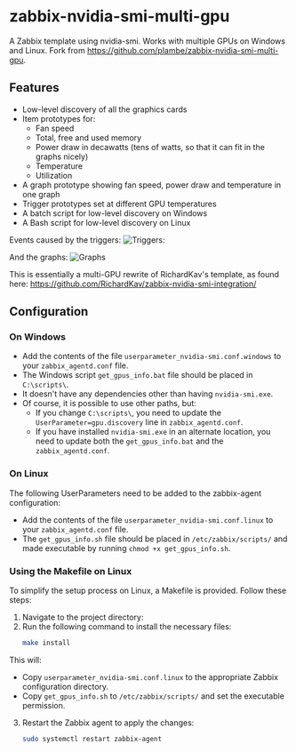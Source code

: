 # zabbix-nvidia-smi-multi-gpu
A Zabbix template using nvidia-smi. Works with multiple GPUs on Windows and Linux.
Fork from https://github.com/plambe/zabbix-nvidia-smi-multi-gpu.

## Features

- Low-level discovery of all the graphics cards
- Item prototypes for:
  - Fan speed
  - Total, free and used memory
  - Power draw in decawatts (tens of watts, so that it can fit in the graphs nicely)
  - Temperature
  - Utilization
- A graph prototype showing fan speed, power draw and temperature in one graph
- Trigger prototypes set at different GPU temperatures
- A batch script for low-level discovery on Windows
- A Bash script for low-level discovery on Linux

Events caused by the triggers:
![Triggers:](https://steemitimages.com/DQmNbgRSxa7LRbaaJszCdHbDEPM5wwCpKGUFJtibWEsBwTY/image.png)

And the graphs: 
![Graphs](https://steemitimages.com/DQmPSwfNoERQ13wrR8YeqdjSfDJpAiECXKSMzUjwaoLYkaG/image.png)

This is essentially a multi-GPU rewrite of RichardKav's template, as found here: https://github.com/RichardKav/zabbix-nvidia-smi-integration/

## Configuration

### On Windows

* Add the contents of the file `userparameter_nvidia-smi.conf.windows` to your `zabbix_agentd.conf` file.
* The Windows script `get_gpus_info.bat` file should be placed in `C:\scripts\`.
* It doesn't have any dependencies other than having `nvidia-smi.exe`.
* Of course, it is possible to use other paths, but: 
  * If you change `C:\scripts\`, you need to update the `UserParameter=gpu.discovery` line in `zabbix_agentd.conf`.
  * If you have installed `nvidia-smi.exe` in an alternate location, you need to update both the `get_gpus_info.bat` and the `zabbix_agentd.conf`.

### On Linux

The following UserParameters need to be added to the zabbix-agent configuration: 
* Add the contents of the file `userparameter_nvidia-smi.conf.linux` to your `zabbix_agentd.conf` file.
* The `get_gpus_info.sh` file should be placed in `/etc/zabbix/scripts/` and made executable by running `chmod +x get_gpus_info.sh`.

### Using the Makefile on Linux

To simplify the setup process on Linux, a Makefile is provided. Follow these steps:
1. Navigate to the project directory:
2. Run the following command to install the necessary files:
   ```bash
   make install
   ```
This will:
- Copy `userparameter_nvidia-smi.conf.linux` to the appropriate Zabbix configuration directory.
- Copy `get_gpus_info.sh` to `/etc/zabbix/scripts/` and set the executable permission.
3. Restart the Zabbix agent to apply the changes:
   ```bash
   sudo systemctl restart zabbix-agent
   ```
